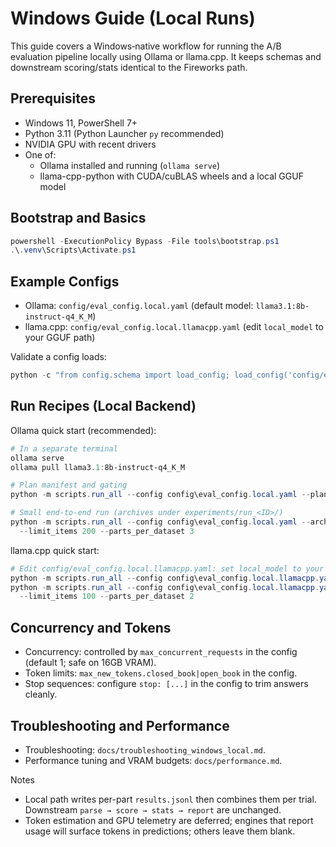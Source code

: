 # Windows Guide (Local Runs)

This guide covers a Windows‑native workflow for running the A/B evaluation pipeline locally using Ollama or llama.cpp. It keeps schemas and downstream scoring/stats identical to the Fireworks path.

## Prerequisites
- Windows 11, PowerShell 7+
- Python 3.11 (Python Launcher `py` recommended)
- NVIDIA GPU with recent drivers
- One of:
  - Ollama installed and running (`ollama serve`)
  - llama-cpp-python with CUDA/cuBLAS wheels and a local GGUF model

## Bootstrap and Basics

```powershell
powershell -ExecutionPolicy Bypass -File tools\bootstrap.ps1
.\.venv\Scripts\Activate.ps1
```

## Example Configs
- Ollama: `config/eval_config.local.yaml` (default model: `llama3.1:8b-instruct-q4_K_M`)
- llama.cpp: `config/eval_config.local.llamacpp.yaml` (edit `local_model` to your GGUF path)

Validate a config loads:
```powershell
python -c "from config.schema import load_config; load_config('config/eval_config.local.yaml')"
```

## Run Recipes (Local Backend)

Ollama quick start (recommended):
```powershell
# In a separate terminal
ollama serve
ollama pull llama3.1:8b-instruct-q4_K_M

# Plan manifest and gating
python -m scripts.run_all --config config\eval_config.local.yaml --plan_only

# Small end-to-end run (archives under experiments/run_<ID>/)
python -m scripts.run_all --config config\eval_config.local.yaml --archive `
  --limit_items 200 --parts_per_dataset 3
```

llama.cpp quick start:
```powershell
# Edit config/eval_config.local.llamacpp.yaml: set local_model to your GGUF
python -m scripts.run_all --config config\eval_config.local.llamacpp.yaml --plan_only
python -m scripts.run_all --config config\eval_config.local.llamacpp.yaml --archive `
  --limit_items 100 --parts_per_dataset 2
```

## Concurrency and Tokens
- Concurrency: controlled by `max_concurrent_requests` in the config (default 1; safe on 16GB VRAM).
- Token limits: `max_new_tokens.closed_book|open_book` in the config.
- Stop sequences: configure `stop: [...]` in the config to trim answers cleanly.

## Troubleshooting and Performance
- Troubleshooting: `docs/troubleshooting_windows_local.md`.
- Performance tuning and VRAM budgets: `docs/performance.md`.

Notes
- Local path writes per-part `results.jsonl` then combines them per trial. Downstream `parse → score → stats → report` are unchanged.
- Token estimation and GPU telemetry are deferred; engines that report usage will surface tokens in predictions; others leave them blank.

